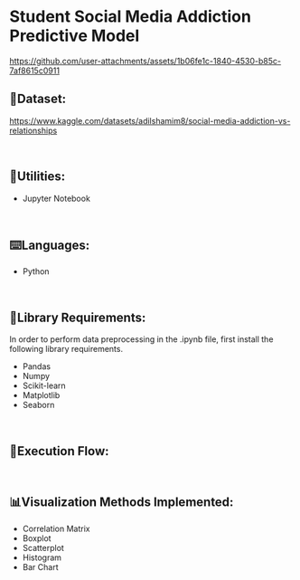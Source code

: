 # Student Social Media Addiction Predictive Model
https://github.com/user-attachments/assets/1b06fe1c-1840-4530-b85c-7af8615c0911


## 📑Dataset:
https://www.kaggle.com/datasets/adilshamim8/social-media-addiction-vs-relationships

<br/>

## 🔧Utilities: 
- Jupyter Notebook

<br/>

## ⌨️Languages:
- Python
  
<br/>

## 📖Library Requirements:
In order to perform data preprocessing in the .ipynb file, first install the following library requirements.
- Pandas
- Numpy
- Scikit-learn
- Matplotlib
- Seaborn

<br/>

## 🔎Execution Flow:


<br/>

## 📊Visualization Methods Implemented:
- Correlation Matrix 
- Boxplot
- Scatterplot
- Histogram
- Bar Chart
